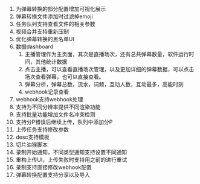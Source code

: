 1. 为弹幕转换的部分配置增加可视化展示
2. 弹幕转换文件添加时过滤掉emoji
3. 任务队列支持查看文件的相关参数
4. 视频合并支持重新压制
5. 优化弹幕转换的黑名单UI
6. 数据dashboard
   1. 主播管理作为主页面，其次是直播场次，还有总共弹幕数量，软件运行时间，其他统计数据
   2. 点击主播，可以查看直播场次管理，以及更加详细的弹幕数据，可以点击场次查看弹幕，也可以直接查看。
   3. 弹幕分析，弹幕总数，流水，词频，互动人数，互动最多，高能时刻
   4. webhook记录查看
7. webhook支持webhook处理
8. 支持为不同分辨率提供不同渲染功能
9. 支持批量功能增加文件名冲突检测
10. 支持分P错误后继续上传，队列中添加分P
11. 上传任务支持修改参数
12. desc支持模板
13. 切片油猴脚本
14. 录制开始通知，不同类型通知支持设置不同通知
15. 重构上传UI，上传失败时支持用之前的进行重试
16. 录制支持直接修改webhook配置
17. 弹幕转换配置支持分享以及导入
